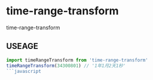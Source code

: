 # time-range-transform
time-range-transform

## USEAGE
```javascript
import timeRangeTransform from 'time-range-transform'
timeRangeTransform(34300801) // '1年1月2天1秒'
```javascript
